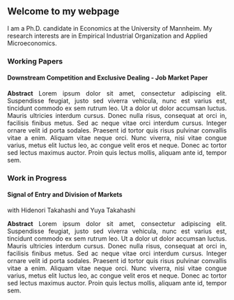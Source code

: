 ## Welcome to my webpage

I am a Ph.D. candidate in Economics at the University of Mannheim. My research interests are in Empirical Industrial Organization and Applied Microeconomics.

### Working Papers

#### Downstream Competition and Exclusive Dealing - Job Market Paper 

<p style='text-align: justify;'> <strong> Abstract </strong> Lorem ipsum dolor sit amet, consectetur adipiscing elit. Suspendisse feugiat, justo sed viverra vehicula, nunc est varius est, tincidunt commodo ex sem rutrum leo. Ut a dolor ut dolor accumsan luctus. Mauris ultricies interdum cursus. Donec nulla risus, consequat at orci in, facilisis finibus metus. Sed ac neque vitae orci interdum cursus. Integer ornare velit id porta sodales. Praesent id tortor quis risus pulvinar convallis vitae a enim. Aliquam vitae neque orci. Nunc viverra, nisi vitae congue varius, metus elit luctus leo, ac congue velit eros et neque. Donec ac tortor sed lectus maximus auctor. Proin quis lectus mollis, aliquam ante id, tempor sem. 
 </p>

### Work in Progress

#### Signal of Entry and Division of Markets 
with Hidenori Takahashi and Yuya Takahashi 

<p style='text-align: justify;'> <strong> Abstract </strong> Lorem ipsum dolor sit amet, consectetur adipiscing elit. Suspendisse feugiat, justo sed viverra vehicula, nunc est varius est, tincidunt commodo ex sem rutrum leo. Ut a dolor ut dolor accumsan luctus. Mauris ultricies interdum cursus. Donec nulla risus, consequat at orci in, facilisis finibus metus. Sed ac neque vitae orci interdum cursus. Integer ornare velit id porta sodales. Praesent id tortor quis risus pulvinar convallis vitae a enim. Aliquam vitae neque orci. Nunc viverra, nisi vitae congue varius, metus elit luctus leo, ac congue velit eros et neque. Donec ac tortor sed lectus maximus auctor. Proin quis lectus mollis, aliquam ante id, tempor sem. 
 </p>
